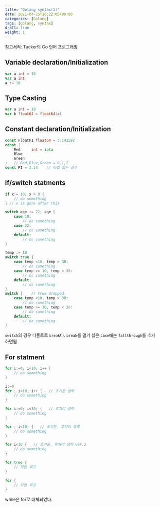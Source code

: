 ```yaml
---
title: "Golang syntax(1)"
date: 2021-04-25T16:22:05+09:00
categories: [Golang]
tags: [golang, syntax]
draft: true
weight: 1
---
```

참고서적: Tucker의 Go 언어 프로그래밍

## Variable declaration/Initialization

```go
var a int = 10
var a int
a := 10
```

## Type Casting

```go
var a int = 10
var b float64 = float64(a)
```

## Constant declaration/Initialization

```go
const FloatPI float64 = 3.141592
const (
    Red     int = iota
    Blue
    Green
)   // Red,Blue,Green = 0,1,2
const PI = 3.14    // 타입 없는 상수
```

## if/switch statments

```go
if x:= 10; x > 0 {
    // do something
} // x is gone after this

switch age := 22; age {
    case 10:
        // do something
    case 22:
        // do something
    default:
        // do something
}

temp := 18
switch true {
    case temp <10, temp > 30:
        // do something
    case temp >= 10, temp < 30:
        // do something
    default:
        // do something
}
switch {    // true dropped
    case temp <10, temp > 30:
        // do something
    case temp >= 10, temp < 30:
        // do something
    default:
        // do something
}
```

`switch`의 경우 디폴트로 `break`다. `break`를 걸기 싫은 `case`에는 `fallthrough`를 추가하면됨

## For statment

```go
for i:=0; i<10; i++ {
    // do something
}

i:=0
for ; i<10; i++ {   // 초기문 생략
    // do something
}

for i:=0; i<10; {   // 후처리 생략
    // do something
}

for ; i<10; {   // 초기문, 후처리 생략
    // do something
}

for i<10 {   // 초기문, 후처리 생략 ver.2
    // do something
}

for true {
    // 무한 루프
}

for {
    // 무한 루프
}
```

while은 for로 대체되었다.
